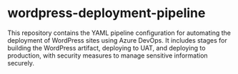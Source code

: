 # wordpress-deployment-pipeline
This repository contains the YAML pipeline configuration for automating the deployment of WordPress sites using Azure DevOps. It includes stages for building the WordPress artifact, deploying to UAT, and deploying to production, with security measures to manage sensitive information securely.

